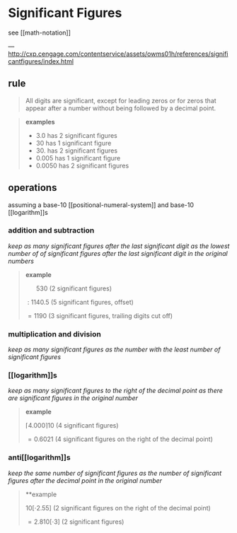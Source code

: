 # Significant Figures

see [[math-notation]]

&mdash; <http://cxp.cengage.com/contentservice/assets/owms01h/references/significantfigures/index.html>

## rule

> All digits are significant, except for leading zeros or for zeros that appear after a number without being followed by a decimal point.

> **examples**
>
> - $3.0$ has 2 significant figures
> - $30$ has 1 significant figure
> - $30.$ has 2 significant figures
> - $0.005$ has 1 significant figure
> - $0.0050$ has 2 significant figures

## operations

assuming a base-10 [[positional-numeral-system]] and base-10 [[logarithm]]s

### addition and subtraction

_keep as many significant figures after the last significant digit as the lowest number of of significant figures after the last significant digit in the original numbers_

> **example**
>
> $\ \ \ \ \ \ 530$ (2 significant figures)
>
> $\ : \ 1140.5$ (5 significant figures, offset)
>
> $=1190$ (3 significant figures, trailing digits cut off)

### multiplication and division

_keep as many significant figures as the number with the least number of significant figures_

### [[logarithm]]s

_keep as many significant figures to the right of the decimal point as there are significant figures in the original number_

> **example**
>
> $\lceil 4.000 \rceil 10$ (4 significant figures)
>
> $= 0.6021$ (4 significant figures on the right of the decimal point)

### anti[[logarithm]]s

_keep the same number of significant figures as the number of significant figures after the decimal point in the original number_

> \*\*example
>
> $10[\cdot 2.55]$ (2 significant figures on the right of the decimal point)
>
> $= 2.8 10[\cdot 3]$ (2 significant figures)
